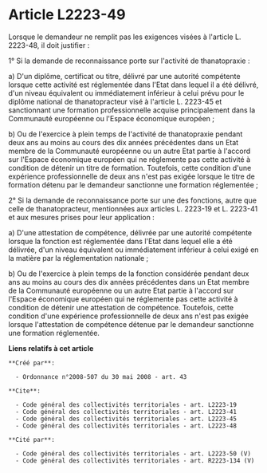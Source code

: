 # Article L2223-49

Lorsque le demandeur ne remplit pas les exigences visées à l'article L. 2223-48, il doit justifier : 

1° Si la demande de reconnaissance porte sur l'activité de thanatopraxie : 

a) D'un diplôme, certificat ou titre, délivré par une autorité compétente lorsque cette activité est réglementée dans l'Etat
dans lequel il a été délivré, d'un niveau équivalent ou immédiatement inférieur à celui prévu pour le diplôme national de
thanatopracteur visé à l'article L. 2223-45 et sanctionnant une formation professionnelle acquise principalement dans la
Communauté européenne ou l'Espace économique européen ; 

b) Ou de l'exercice à plein temps de l'activité de thanatopraxie pendant deux ans au moins au cours des dix années
précédentes dans un Etat membre de la Communauté européenne ou un autre Etat partie à l'accord sur l'Espace économique
européen qui ne réglemente pas cette activité à condition de détenir un titre de formation. Toutefois, cette condition d'une
expérience professionnelle de deux ans n'est pas exigée lorsque le titre de formation détenu par le demandeur sanctionne une
formation réglementée ; 

2° Si la demande de reconnaissance porte sur une des fonctions, autre que celle de thanatopracteur, mentionnées aux articles
L. 2223-19 et L. 2223-41 et aux mesures prises pour leur application : 

a) D'une attestation de compétence, délivrée par une autorité compétente lorsque la fonction est réglementée dans l'Etat dans
lequel elle a été délivrée, d'un niveau équivalent ou immédiatement inférieur à celui exigé en la matière par la
réglementation nationale ; 

b) Ou de l'exercice à plein temps de la fonction considérée pendant deux ans au moins au cours des dix années précédentes
dans un Etat membre de la Communauté européenne ou un autre Etat partie à l'accord sur l'Espace économique européen qui ne
réglemente pas cette activité à condition de détenir une attestation de compétence. Toutefois, cette condition d'une
expérience professionnelle de deux ans n'est pas exigée lorsque l'attestation de compétence détenue par le demandeur
sanctionne une formation réglementée.

**Liens relatifs à cet article**

	**Créé par**:

	  - Ordonnance n°2008-507 du 30 mai 2008 - art. 43

	**Cite**:

	  - Code général des collectivités territoriales - art. L2223-19
	  - Code général des collectivités territoriales - art. L2223-41
	  - Code général des collectivités territoriales - art. L2223-45
	  - Code général des collectivités territoriales - art. L2223-48

	**Cité par**:

	  - Code général des collectivités territoriales - art. L2223-50 (V)
	  - Code général des collectivités territoriales - art. R2223-134 (V)
